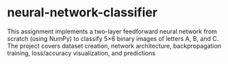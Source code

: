 # neural-network-classifier
This assignment implements a two-layer feedforward neural network from scratch (using NumPy) to classify 5×6 binary images of letters A, B, and C. The project covers dataset creation, network architecture, backpropagation training, loss/accuracy visualization, and predictions
